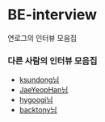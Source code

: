 # BE-interview

연로그의 인터뷰 모음집

### 다른 사람의 인터뷰 모음집

- [ksundong님](https://github.com/ksundong/backend-interview-question)
- [JaeYeopHan님](https://github.com/JaeYeopHan/Interview_Question_for_Beginner)
- [hygoogi님](https://velog.io/@hygoogi/%EA%B8%B0%EC%88%A0%EB%A9%B4%EC%A0%91-%EC%A4%80%EB%B9%84%ED%95%98%EA%B8%B0)
- [backtony님](https://github.com/backtony/Backend_Interview_for_Beginner)
